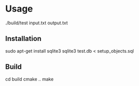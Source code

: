 <h1>Usage</h1>
./build/test input.txt output.txt

<h2>Installation</h2>

sudo apt-get install sqlite3
sqlite3 test.db < setup_objects.sql

<h2>Build</h2>

cd build
cmake ..
make

